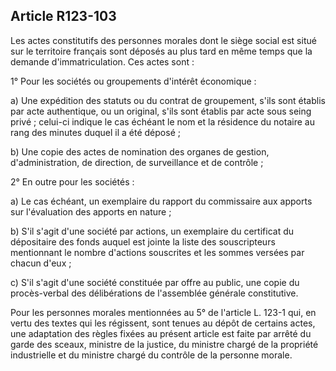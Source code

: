 Article R123-103
----
Les actes constitutifs des personnes morales dont le siège social est situé sur
le territoire français sont déposés au plus tard en même temps que la demande
d'immatriculation. Ces actes sont :

1° Pour les sociétés ou groupements d'intérêt économique :

a) Une expédition des statuts ou du contrat de groupement, s'ils sont établis
par acte authentique, ou un original, s'ils sont établis par acte sous seing
privé ; celui-ci indique le cas échéant le nom et la résidence du notaire au
rang des minutes duquel il a été déposé ;

b) Une copie des actes de nomination des organes de gestion, d'administration,
de direction, de surveillance et de contrôle ;

2° En outre pour les sociétés :

a) Le cas échéant, un exemplaire du rapport du commissaire aux apports sur
l'évaluation des apports en nature ;

b) S'il s'agit d'une société par actions, un exemplaire du certificat du
dépositaire des fonds auquel est jointe la liste des souscripteurs mentionnant
le nombre d'actions souscrites et les sommes versées par chacun d'eux ;

c) S'il s'agit d'une société constituée par offre au public, une copie du
procès-verbal des délibérations de l'assemblée générale constitutive.

Pour les personnes morales mentionnées au 5° de l'article L. 123-1 qui, en vertu
des textes qui les régissent, sont tenues au dépôt de certains actes, une
adaptation des règles fixées au présent article est faite par arrêté du garde
des sceaux, ministre de la justice, du ministre chargé de la propriété
industrielle et du ministre chargé du contrôle de la personne morale.
